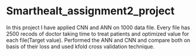 # Smarthealt_assignment2_project
In this project I have applied CNN and ANN on 1000 data file. Every file has 2500 recods of doctor taking time to treat patients and optimized value for each file(Target value).
Performed the ANN and CNN and compare both on basis of their loss and used kfold cross validation technique.
